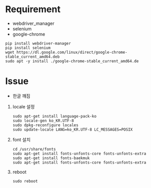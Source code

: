 # Requirement

* webdriver_manager
* selenium
* google-chrome

```
pip install webdriver-manager
pip install selenium
wget https://dl.google.com/linux/direct/google-chrome-stable_current_amd64.deb
sudo apt -y install ./google-chrome-stable_current_amd64.de
```


# Issue

* 한글 꺠짐

1. locale 설정
    ```
    sudo apt-get install language-pack-ko
    sudo locale-gen ko_KR.UTF-8
    sudo dpkg-reconfigure locales
    sudo update-locale LANG=ko_KR.UTF-8 LC_MESSAGES=POSIX
    ```
1. font 설치
    ```
    cd /usr/share/fonts
    sudo apt-get install fonts-unfonts-core fonts-unfonts-extra
    sudo apt-get install fonts-baekmuk
    sudo apt-get install fonts-unfonts-core fonts-unfonts-extra
    ```
1. reboot
    ```
    sudo reboot
    ```
